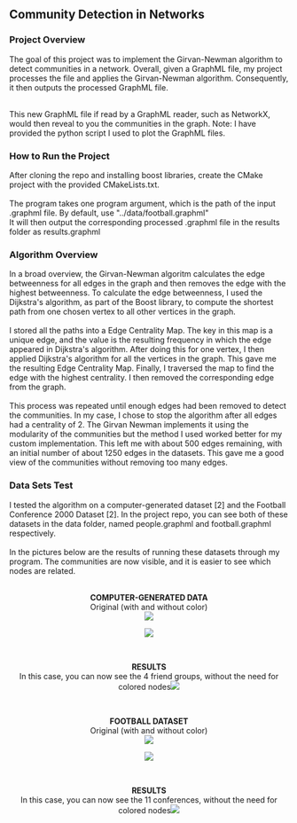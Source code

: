 <h2>Community Detection in Networks</h2>

<h3>Project Overview</h3>
The goal of this project was to implement the Girvan-Newman algorithm to detect communities in a network. Overall, given a GraphML file, my project processes the file and applies the Girvan-Newman algorithm. Consequently, it then outputs the processed GraphML file.
<br><br>

This new GraphML file if read by a GraphML reader, such as NetworkX, would then reveal to you the communities in the graph. Note: I have provided the python script I used to plot the GraphML files. 

<h3>How to Run the Project</h3>
After cloning the repo and installing boost libraries, create the CMake project with the provided CMakeLists.txt. 
<br><br>
The program takes one program argument, which is the path of the input .graphml file. By default, use "../data/football.graphml" <br>It will then output the
corresponding processed .graphml file in the results folder as results.graphml

<h3>Algorithm Overview</h3>
In a broad overview, the Girvan-Newman algoritm calculates the edge betweenness for all edges in the graph and then removes the edge with the highest betweenness. To calculate the edge betweenness, I used the Dijkstra's algorithm, as part of the Boost library, to compute the shortest path from one chosen vertex to all other vertices in the graph.
<br><br>
I stored all the paths into a Edge Centrality Map. The key in this map is a unique edge, and the value is the resulting frequency  in which the edge appeared in Dijkstra's algorithm. After doing this for one vertex, I then applied Dijkstra's algorithm for all the vertices in the graph. This gave me the resulting Edge Centrality Map. Finally, I traversed the map to find the edge with the highest centrality. I then removed the corresponding edge from the graph.
<br><br>
This process was repeated until enough edges had been removed to detect the communities. In my case, I chose to stop the algorithm after all edges had a centrality of 2. The Girvan Newman implements it using the modularity of the communities but the method I used worked better for my custom implementation. This left me with about 500 edges remaining, with an initial number of about 1250 edges in the datasets. This gave me a good view of the communities without removing too many edges.<br>

<h3>Data Sets Test</h3>
I tested the algorithm on a computer-generated dataset [2] and the Football Conference 2000 Dataset [2]. In the project repo, you can see both of these datasets in the data folder, named people.graphml and football.graphml respectively.<br><br>In the pictures below are the results of running these datasets through my program. The communities are now visible, and it is easier to see which nodes are related. <br><br>

<p align="center"><b>COMPUTER-GENERATED DATA</b><br>
Original (with and without color)<br><img src="https://user-images.githubusercontent.com/78247585/162675880-7f046b8d-3fe2-4d7c-9e71-c3174826aff0.png" style="align-conter:center"></p>
<p align="center"><img src="https://user-images.githubusercontent.com/78247585/162675896-2c46ff51-d16a-4055-af73-25a0992da4bb.png"></p>
<br>

<p align="center"><b>RESULTS</b><br>
In this case, you can now see the 4 friend groups, without the need for colored nodes<img src="https://user-images.githubusercontent.com/78247585/162676488-af9fd6e7-5414-4a71-8743-5b9f8510c357.png"></p>


<br>
<p align="center">
<b>FOOTBALL DATASET</b>
<br>
Original (with and without color)
<br><img src="https://user-images.githubusercontent.com/78247585/162676215-3e5332f3-be47-4284-b56e-7544ac5a8361.png"></p>
<p align="center"><img src="https://user-images.githubusercontent.com/78247585/162676180-e5909d73-0cc2-46e1-aff8-923869df3bc1.png"></p>
<br>

<p align="center"><b>RESULTS</b>
<br>
In this case, you can now see the 11 conferences, without the need for colored nodes<img src="https://user-images.githubusercontent.com/78247585/162676193-0a71250a-6171-4804-82b8-3ea38bcfb6a9.png"></p>


